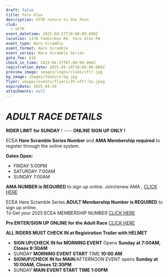 ```yaml
---
draft: false
title: Fern Glen
description: VFTR return to the Fern
club:
  - VFTR
event_datetime: 2025-04-27T10:00:00.000Z
location: 1478 Tomhicken Rd. Fern Glen PA
event_type: Hare Scramble
event_format: Hare Scramble
event_series: Hare Scramble Series
gate_fee: $10
check_in_time: 2025-04-27T07:00:00.000Z
registration_date: 2025-04-14T18:00:00.000Z
preview_image: images/logos/clubs/vftr.jpg
bg_image: images/feature-bg.jpg
flyer: images/events/flyers/25-vftr-hs.jpeg
expiryDate: 2025-04-29
attachments: null
---
```

# ***ADULT RACE DETAILS***

**RIDER LIMIT for SUNDAY** ! ----  **ONLINE SIGN UP ONLY !**

ECEA **Hare Scramble Series Number** and **AMA Membership required** to register through the online system.

**Gates Open:** 

* FRIDAY 5:00PM	
* SATURDAY 7:00AM
* SUNDAY 7:00AM

**AMA NUMBER is REQUIRED** to sign up online. Join/renew AMA , [ CLICK HERE](https://join.americanmotorcyclist.com/privileges/?utm_medium=paidsearch&utm_source=google&utm_campaign=branded&utm_term=&utm_content=ama%20card%20renewal&gad_source=1&gbraid=0AAAAADOfFr2iMqovsCJSDqqTO3GGSUkbL&gclid=Cj0KCQjwy46_BhDOARIsAIvmcwMyNS3T5uYxWzOxhKgccjlshJMJ8K2C4LYP3_jVTPpELdIAgrG2JaMaAsY8EALw_wcB)

ECEA Hare Scramble Series **ADULT Membership Number is REQUIRED** to sign up online. \
To Get your 2025 ECEA MEMBERSHIP NUMBER   [ CLICK HERE](https://www.moto-tally.com/ECEA/ECEA/SeriesRegistration.aspx)

**Pre ENTER/SIGN UP ONLINE for the Adult Race**    [CLICK HERE](https://www.moto-tally.com/ECEA/ECEA/PreEntry.aspx)

**ALL RIDERS MUST CHECK IN at Registration Trailer with HELMET**

* **SIGN UP/CHECK IN for MORNING EVENT** Opens **Sunday at 7:00AM, Closes 9:30AM**
* SUNDAY **MORNING EVENT START** TIME **10:00 AM**
* **SIGNUP/CHECK IN for MAIN**/AFTERNOON EVENT opens **Sunday at 10:00AM, Closes 12:30PM**
* SUNDAY **MAIN EVENT START TIME 1:00PM**